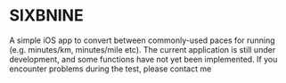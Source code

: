 # SIXBNINE
A simple iOS app to convert between commonly-used paces for running (e.g. minutes/km, minutes/mile etc). The current application is still under development, and some functions have not yet been implemented. If you encounter problems during the test, please contact me
